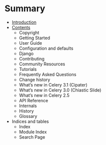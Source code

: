 # Summary

* [Introduction](readmemd.md)
* [Contents](contents.md)
   * Copyright
   * Getting Started
   * User Guide
   * Configuration and defaults
   * Django
   * Contributing
   * Community Resources
   * Tutorials
   * Frequently Asked Questions
   * Change history
   * What’s new in Celery 3.1 (Cipater)
   * What’s new in Celery 3.0 (Chiastic Slide)
   * What’s new in Celery 2.5
   * API Reference
   * Internals
   * History
   * Glossary
* Indices and tables
   * Index
   * Module Index
   * Search Page

